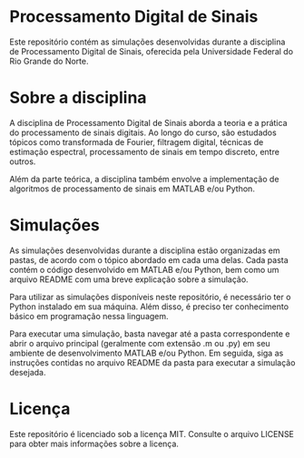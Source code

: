 
# Processamento Digital de Sinais
Este repositório contém as simulações desenvolvidas durante a disciplina de Processamento Digital de Sinais, oferecida pela Universidade Federal do Rio Grande do Norte.

# Sobre a disciplina
A disciplina de Processamento Digital de Sinais aborda a teoria e a prática do processamento de sinais digitais. Ao longo do curso, são estudados tópicos como transformada de Fourier, filtragem digital, técnicas de estimação espectral, processamento de sinais em tempo discreto, entre outros.

Além da parte teórica, a disciplina também envolve a implementação de algoritmos de processamento de sinais em MATLAB e/ou Python.

# Simulações
As simulações desenvolvidas durante a disciplina estão organizadas em pastas, de acordo com o tópico abordado em cada uma delas. Cada pasta contém o código desenvolvido em MATLAB e/ou Python, bem como um arquivo README com uma breve explicação sobre a simulação.

Para utilizar as simulações disponíveis neste repositório, é necessário ter o Python instalado em sua máquina. Além disso, é preciso ter conhecimento básico em programação nessa linguagem.

Para executar uma simulação, basta navegar até a pasta correspondente e abrir o arquivo principal (geralmente com extensão .m ou .py) em seu ambiente de desenvolvimento MATLAB e/ou Python. Em seguida, siga as instruções contidas no arquivo README da pasta para executar a simulação desejada.

# Licença
Este repositório é licenciado sob a licença MIT. Consulte o arquivo LICENSE para obter mais informações sobre a licença.
